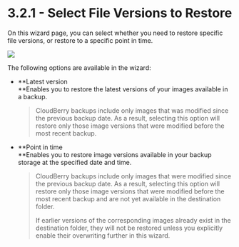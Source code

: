 # 3.2.1 - Select File Versions to Restore

On this wizard page, you can select whether you need to restore specific file versions, or restore to a specific point in time.

![](https://github.com/robertzakiev/gitbook/tree/703d9f96af3546d5a85e17cd24df8e3834d130e4/assets/restore-sql-point-in-time.png)

The following options are available in the wizard:

* **Latest version    
  **Enables you to restore the latest versions of your images available in a backup.

  > CloudBerry backups include only images that was modified since the previous backup date. As a result, selecting this option will restore only those image versions that were modified before the most recent backup.

* **Point in time    
  **Enables you to restore image versions available in your backup storage at the specified date and time.

  > CloudBerry backups include only images that were modified since the previous backup date. As a result, selecting this option will restore only those image versions that were modified before the most recent backup and are not yet available in the destination folder.
  >
  > If earlier versions of the corresponding images already exist in the destination folder, they will not be restored unless you explicitly enable their overwriting further in this wizard.

